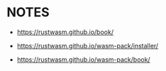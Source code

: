 # NOTES

* https://rustwasm.github.io/book/


* https://rustwasm.github.io/wasm-pack/installer/
* https://rustwasm.github.io/wasm-pack/book/